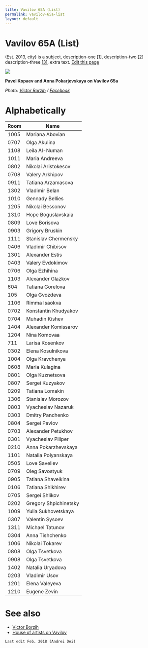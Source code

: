 ```yaml
---
title: Vavilov 65A (List)
permalink: vavilov-65a-list
layout: default
---
```




# Vavilov 65A (List)


(Est. 2013, city) is a subject, description-one <span id="a1">[\[1\]](#f1)</span>, description-two <span id="a2">[\[2\]](#f2)</span> description-three <span id="a3">[\[3\]](#f3)</span>, extra text. [Edit this page](http://prose.io/#indexmod/encyclopedia/edit/master/vavilov-65a-list.md)

![](/encyclopedia/images/vavilov-65-а-list.jpg)

**Pavel Kopaev and Anna Pokarjevskaya on Vavilov 65а**

*Photo: [Victor Borzih](borzih-victor) / [Facebook](facebook)*

# Alphabetically

|Room|Name|
|----|-----|
|1005| Mariana Abovian |
|0707| Olga Akulina |
|1108| Leila Al-Numan |
|1011| Maria Andreeva |
|0802| Nikolai Aristokesov |
|0708| Valery Arkhipov |
|0911| Tatiana Arzamasova |
|1302| Vladimir Belan |
|1010| Gennady Bellies |
|1205| Nikolai Bessonov |
|1310 |Hope Boguslavskaia |
|0809 |Love Borisova |
|0903 |Grigory Bruskin |
|1111 |Stanislav Chermensky |
|0406 |Vladimir Chibisov |
|1301 |Alexander Estis |
|0403 |Valery Evdokimov |
|0706 |Olga Ezhihina |
|1103 |Alexander Glazkov |
|604 |Tatiana Gorelova |
|105 |Olga Gvozdeva |
1106 |Rimma Isaokva |
|0702 |Konstantin Khudyakov |
|0704 |Muhadin Kishev |
|1404 |Alexander Komissarov |
|1204 |Nina Komovaa |
|711 |Larisa Kosenkov |
|0302 |Elena Kosulnikova |
|1004 |Olga Kravchenya |
|0608 |Maria Kulagina |
|0801 |Olga Kuznetsova |
|0807 |Sergei Kuzyakov |
|0209 |Tatiana Lomakin |
|1306 |Stanislav Morozov |
|0803 |Vyacheslav Nazaruk |
|0303 |Dmitry Panchenko |
|0804 |Sergei Pavlov |
|0703 |Alexander Petukhov |
|0301 |Vyacheslav Piliper |
|0210 |Anna Pokarzhevskaya |
|1101 |Natalia Polyanskaya |
|0505 |Love Saveliev |
|0709 |Oleg Savostyuk |
|0905 |Tatiana Shavelkina |
|0106 |Tatiana Shikhirev |
|0705 |Sergei Shlikov |
|0202 |Gregory Shpichinetsky |
|1009 |Yulia Sukhovetskaya |
|0307 |Valentin Sysoev |
|1311 |Michael Tatunov |
|0304 |Anna Tishchenko |
|1006 |Nikolai Tokarev |
|0808 |Olga Tsvetkova |
|0908 |Olga Tsvetkova |
|1402 |Natalia Uryadova |
|0203 |Vladimir Usov |
|1201 |Elena Valeyeva |
|1210 |Eugene Zevin|

# See also

+ [Victor Borzih](borzih-victor)
+ [House of artists on Vavilov](page-template)


`Last edit Feb. 2018 (Andrei Dei)`
